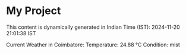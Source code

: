 # My Project

This content is dynamically generated in Indian Time (IST): 2024-11-20 21:01:38 IST


Current Weather in Coimbatore:
Temperature: 24.88 °C
Condition: mist
